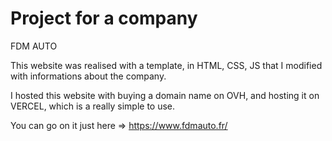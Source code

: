 # Project for a company

FDM AUTO

This website was realised with a template, in HTML, CSS, JS that I modified with informations about the company.

I hosted this website with buying a domain name on OVH, and hosting it on VERCEL, which is a really simple to use.

You can go on it just here => https://www.fdmauto.fr/